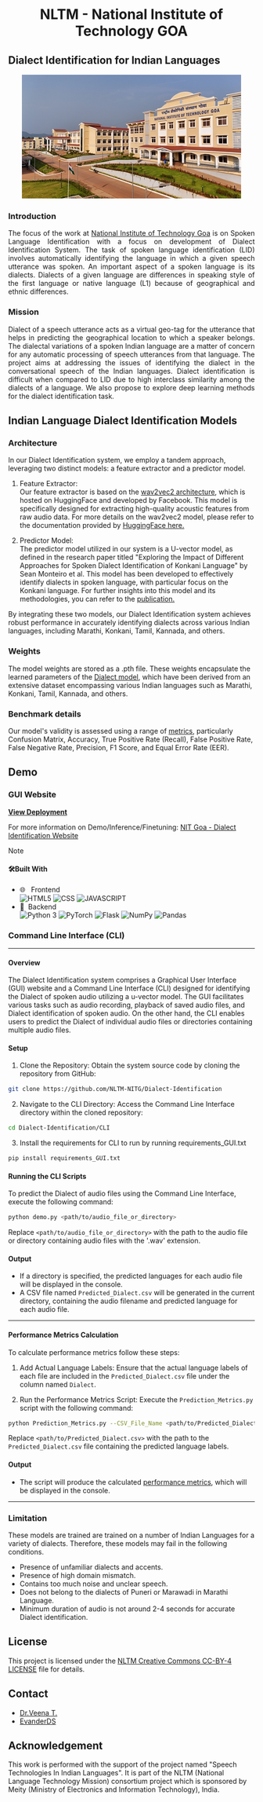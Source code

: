 <div style="text-align: center;">
    <h1>NLTM - National Institute of Technology GOA</h1>
</div>
  
<!-- ABOUT THE PROJECT -->


## Dialect Identification for Indian Languages

<p align="center">
  <img src="Website/static/assets/img/bg-masthead.jpeg" alt="Screenshot">
</p>


### Introduction

<p style="text-align: justify;">
The focus of the work at <a href="https://www.nitgoa.ac.in/">National Institute of Technology Goa</a> is on Spoken Language Identification with a focus on development of Dialect Identification System. The task of spoken language identification (LID) involves automatically identifying the language in which a given speech utterance was spoken. An important aspect of a spoken language is its dialects. Dialects of a given language are differences in speaking style of the first language or native language (L1) because of geographical and ethnic differences.
</p>

### Mission

<p style="text-align: justify;">
Dialect of a speech utterance acts as a virtual geo-tag for the utterance that helps in predicting the geographical location to which a speaker belongs. The dialectal variations of a spoken Indian language are a matter of concern for any automatic processing of speech utterances from that language. The project aims at addressing the issues of identifying the dialect in the conversational speech of the Indian languages. Dialect identification is difficult when compared to LID due to high interclass similarity among the dialects of a language. We also propose to explore deep learning methods for the dialect identification task.
</p>

##  Indian Language Dialect Identification Models

### Architecture

In our Dialect Identification system, we employ a tandem approach, leveraging two distinct models: a feature extractor and a predictor model.

1. Feature Extractor: </br>
Our feature extractor is based on the [wav2vec2 architecture](https://github.com/NLTM-NITG/Dialect-Identification/blob/main/wav2vec2_model.pth), which is hosted on HuggingFace and developed by Facebook. This model is specifically designed for extracting high-quality acoustic features from raw audio data. For more details on the wav2vec2 model, please refer to the documentation provided by [HuggingFace here.](https://huggingface.co/docs/transformers/en/model_doc/wav2vec2) 

2. Predictor Model: </br>
The predictor model utilized in our system is a U-vector model, as defined in the research paper titled "Exploring the Impact of Different Approaches for Spoken Dialect Identification of Konkani Language" by Sean Monteiro et al. This model has been developed to effectively identify dialects in spoken language, with particular focus on the Konkani language. For further insights into this model and its methodologies, you can refer to the [publication.](https://dblp.org/db/conf/specom/specom2023-2.html)

By integrating these two models, our Dialect Identification system achieves robust performance in accurately identifying dialects across various Indian languages, including Marathi, Konkani, Tamil, Kannada, and others.

### Weights

The model weights are stored as a .pth file. These weights encapsulate the learned parameters of the [Dialect model](https://github.com/NLTM-NITG/Dialect-Identification/blob/main/Model_Marathi.pth), which have been derived from an extensive dataset encompassing various Indian languages such as Marathi, Konkani, Tamil, Kannada, and others.

### Benchmark details

Our model's validity is assessed using a range of [metrics](https://scikit-learn.org/stable/modules/model_evaluation.html), particularly Confusion Matrix, Accuracy, True Positive Rate (Recall), False Positive Rate, False Negative Rate, Precision, F1 Score, and Equal Error Rate (EER).

## Demo 

### GUI Website 

<strong>[View Deployment](https://nltm-nitg.github.io/Dialect-Identification/)</strong>

For more information on Demo/Inference/Finetuning: [NIT Goa - Dialect Identification Website](https://github.com/NLTM-NITG/Dialect-Identification/blob/main/Website/GUI%20Website.md)

>[!NOTE]
>#### 🛠Built With
>
>-   🌐 &nbsp; Frontend </br>
>    ![HTML5](https://img.shields.io/badge/-HTML5-333333?style=flat&logo=HTML5)
>    ![CSS](https://img.shields.io/badge/-CSS-333333?style=flat&logo=CSS3&logoColor=1572B6)
>    ![JAVASCRIPT](https://img.shields.io/badge/-JS-333333?style=flat&logo=javascript)
>-   🧾&nbsp; Backend </br>
>    ![Python 3](https://img.shields.io/badge/-Python-333333?style=flat&logo=Python)
>    ![PyTorch](https://img.shields.io/badge/-PyTorch-333333?style=flat&logo=pytorch)
>    ![Flask](https://img.shields.io/badge/-Flask-333333?style=flat&logo=flask)
>    ![NumPy](https://img.shields.io/badge/-NumPy-333333?style=flat&logo=numpy)
>    ![Pandas](https://img.shields.io/badge/-Pandas-333333?style=flat&logo=pandas)



### Command Line Interface (CLI) 
<hr>

#### Overview
The Dialect Identification system comprises a Graphical User Interface (GUI) website and a Command Line Interface (CLI) designed for identifying the Dialect of spoken audio utilizing a u-vector model. The GUI facilitates various tasks such as audio recording, playback of saved audio files, and Dialect identification of spoken audio. On the other hand, the CLI enables users to predict the Dialect of individual audio files or directories containing multiple audio files.


#### **Setup**
1. Clone the Repository: Obtain the system source code by cloning the repository from GitHub:

```sh
git clone https://github.com/NLTM-NITG/Dialect-Identification
```
    
2. Navigate to the CLI Directory: Access the Command Line Interface directory within the cloned repository:

```sh
cd Dialect-Identification/CLI
```
3. Install the requirements for CLI to run by running requirements_GUI.txt
   
```sh
pip install requirements_GUI.txt
```
   
#### **Running the CLI Scripts**

To predict the Dialect of audio files using the Command Line Interface, execute the following command:
   
```sh
python demo.py <path/to/audio_file_or_directory>
```
   
Replace `<path/to/audio_file_or_directory>` with the path to the audio file or directory containing audio files with the '.wav' extension.


#### **Output**

- If a directory is specified, the predicted languages for each audio file will be displayed in the console.
- A CSV file named `Predicted_Dialect.csv` will be generated in the current directory, containing the audio filename and predicted language for each audio file.

<hr>

####  **Performance Metrics Calculation**

To calculate performance metrics follow these steps:


1. Add Actual Language Labels: Ensure that the actual language labels of each file are included in the `Predicted_Dialect.csv` file under the column named `Dialect`.


2. Run the Performance Metrics Script: Execute the `Prediction_Metrics.py` script with the following command:

```sh
python Prediction_Metrics.py --CSV_File_Name <path/to/Predicted_Dialect.csv>
```

Replace `<path/to/Predicted_Dialect.csv>` with the path to the `Predicted_Dialect.csv` file containing the predicted language labels.


#### **Output**

- The script will produce the calculated [performance metrics](https://github.com/NLTM-NITG/Dialect-Identification/tree/main?tab=readme-ov-file#benchmark-details), which will be displayed in the console.

<hr>

   
### Limitation
These models are trained are trained on a number of Indian Languages for a variety of dialects. Therefore, these models may fail in the following conditions.

- Presence of unfamiliar dialects and accents.
- Presence of high domain mismatch.
- Contains too much noise and unclear speech.
- Does not belong to the dialects of Puneri or Marawadi in Marathi Language.
- Minimum duration of audio is not around 2-4 seconds for accurate Dialect identification.


<!-- CONTACT -->
## License

This project is licensed under the [NLTM Creative Commons CC-BY-4 LICENSE](LICENSE) file for details.

## Contact

- [Dr.Veena T.](https://www.nitgoa.ac.in/)
- [EvanderDS](https://www.linkedin.com/in/evanderds/)
 
## Acknowledgement

This work is performed with the support of the project named "Speech Technologies In Indian Languages". It is part of the NLTM (National Language Technology Mission) consortium project which is sponsored by Meity (Ministry of Electronics and Information Technology), India.



